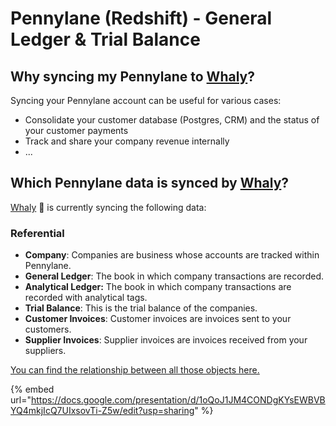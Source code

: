 # Pennylane (Redshift) - General Ledger & Trial Balance

## **Why syncing my Pennylane to** [**Whaly**](https://whaly.io)**?**

Syncing your Pennylane account can be useful for various cases:

* Consolidate your customer database (Postgres, CRM) and the status of your customer payments
* Track and share your company revenue internally
* ...

## Which **Pennylane** data is synced by [Whaly](https://whaly.io)?

[Whaly](https://whaly.io) 🐳 is currently syncing the following data:

### Referential

* **Company**: Companies are business whose accounts are tracked within Pennylane.
* **General Ledger**: The book in which company transactions are recorded.
* **Analytical Ledger:** The book in which company transactions are recorded with analytical tags.
* **Trial Balance**: This is the trial balance of the companies.
* **Customer Invoices**: Customer invoices are invoices sent to your customers.
* **Supplier Invoices**: Supplier invoices are invoices received from your suppliers.

[You can find the relationship between all those objects here.](https://docs.google.com/presentation/d/1oQoJ1JM4CONDgKYsEWBVBYQ4mkjIcQ7UIxsovTi-Z5w/edit?usp=sharing)

{% embed url="https://docs.google.com/presentation/d/1oQoJ1JM4CONDgKYsEWBVBYQ4mkjIcQ7UIxsovTi-Z5w/edit?usp=sharing" %}
